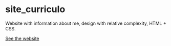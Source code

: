 # site_curriculo
Website with information about me, design with relative complexity, HTML + CSS.

<a href="https://dec1o.github.io/site_curriculo/">See the website</a>

